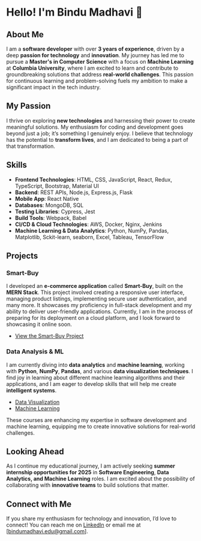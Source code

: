 # Hello! I'm **Bindu Madhavi** 👋

## About Me
I am a **software developer** with over **3 years of experience**, driven by a deep **passion for technology** and **innovation**. My journey has led me to pursue a **Master's in Computer Science** with a focus on **Machine Learning** at **Columbia University**, where I am excited to learn and contribute to groundbreaking solutions that address **real-world challenges**. This passion for continuous learning and problem-solving fuels my ambition to make a significant impact in the tech industry.

## My Passion
I thrive on exploring **new technologies** and harnessing their power to create meaningful solutions. My enthusiasm for coding and development goes beyond just a job; it’s something I genuinely enjoy. I believe that technology has the potential to **transform lives**, and I am dedicated to being a part of that transformation.

## Skills
- **Frontend Technologies**: HTML, CSS, JavaScript, React, Redux, TypeScript, Bootstrap, Material UI
- **Backend**: REST APIs, Node.js, Express.js, Flask
- **Mobile App**: React Native
- **Databases**: MongoDB, SQL
- **Testing Libraries**: Cypress, Jest
- **Build Tools**: Webpack, Babel
- **CI/CD & Cloud Technologies**: AWS, Docker, Nginx, Jenkins
- **Machine Learning & Data Analytics**: Python, NumPy, Pandas, Matplotlib, Sckit-learn, seaborn, Excel, Tableau, TensorFlow

## Projects

### Smart-Buy
I developed an **e-commerce application** called **Smart-Buy**, built on the **MERN Stack**. This project involved creating a responsive user interface, managing product listings, implementing secure user authentication, and many more. It showcases my proficiency in full-stack development and my ability to deliver user-friendly applications. Currently, I am in the process of preparing for its deployment on a cloud platform, and I look forward to showcasing it online soon.
- [View the Smart-Buy Project](https://github.com/bindumadhavimaddireddy/smart-buy)

### Data Analysis & ML
I am currently diving into **data analytics** and **machine learning**, working with **Python**, **NumPy**, **Pandas**, and various **data visualization techniques**. I find joy in learning about different machine learning algorithms and their applications, and I am eager to develop skills that will help me create **intelligent systems**.

- [Data Visualization](https://github.com/bindumadhavimaddireddy/data_visualization)
- [Machine Learning](https://github.com/bindumadhavimaddireddy/machine_learning_projects)

These courses are enhancing my expertise in software development and machine learning, equipping me to create innovative solutions for real-world challenges.

## Looking Ahead
As I continue my educational journey, I am actively seeking **summer internship opportunities for 2025** in **Software Engineering**, **Data Analytics, and Machine Learning** roles. I am excited about the possibility of collaborating with **innovative teams** to build solutions that matter.

## Connect with Me
If you share my enthusiasm for technology and innovation, I’d love to connect! You can reach me on [LinkedIn](https://www.linkedin.com/in/bindumadhavim/) or email me at [bindumadhavi.edu@gmail.com].
